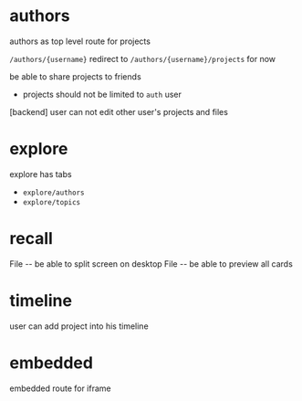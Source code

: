 # authors

authors as top level route for projects

`/authors/{username}` redirect to `/authors/{username}/projects` for now

be able to share projects to friends

- projects should not be limited to `auth` user

[backend] user can not edit other user's projects and files

# explore

explore has tabs

- `explore/authors`
- `explore/topics`

# recall

File -- be able to split screen on desktop
File -- be able to preview all cards

# timeline

user can add project into his timeline

# embedded

embedded route for iframe
